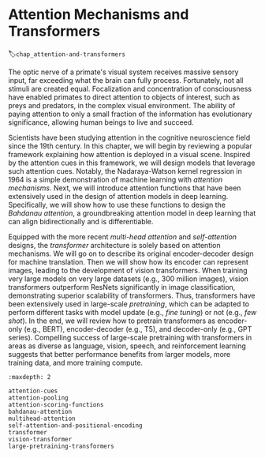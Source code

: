# Attention Mechanisms and Transformers
:label:`chap_attention-and-transformers`

The optic nerve of a primate's visual system
receives massive sensory input,
far exceeding what the brain can fully process.
Fortunately,
not all stimuli are created equal.
Focalization and concentration of consciousness
have enabled primates to direct attention
to objects of interest,
such as preys and predators,
in the complex visual environment.
The ability of paying attention to
only a small fraction of the information
has evolutionary significance,
allowing human beings
to live and succeed.

Scientists have been studying attention
in the cognitive neuroscience field
since the 19th century.
In this chapter,
we will begin by reviewing a popular framework
explaining how attention is deployed in a visual scene.
Inspired by the attention cues in this framework,
we will design models
that leverage such attention cues.
Notably, the Nadaraya-Watson kernel regression
in 1964 is a simple demonstration of machine learning with *attention mechanisms*.
Next, we will introduce attention functions
that have been extensively used in
the design of attention models in deep learning.
Specifically,
we will show how to use these functions
to design the *Bahdanau attention*,
a groundbreaking attention model in deep learning
that can align bidirectionally and is differentiable.

Equipped with
the more recent
*multi-head attention*
and *self-attention* designs,
the *transformer* architecture is solely
based on attention mechanisms.
We will go on to describe its original encoder-decoder design for machine translation.
Then we will show how its encoder can
represent images, leading to the development of vision transformers.
When training very large models on very large datasets (e.g., 300 million images),
vision transformers outperform ResNets significantly in image classification, demonstrating superior scalability of transformers.
Thus, transformers have been extensively used in large-scale *pretraining*, which can be adapted to perform different tasks with model update (e.g., *fine tuning*) or not (e.g., *few shot*).
In the end, we will review how to pretrain transformers as encoder-only (e.g., BERT), encoder-decoder (e.g., T5), and decoder-only (e.g., GPT series).
Compelling success of large-scale pretraining with transformers in areas as diverse as
language,
vision, speech,
and reinforcement learning
suggests that better performance benefits from larger models, more training data, and more training compute.

```toc
:maxdepth: 2

attention-cues
attention-pooling
attention-scoring-functions
bahdanau-attention
multihead-attention
self-attention-and-positional-encoding
transformer
vision-transformer
large-pretraining-transformers
```

